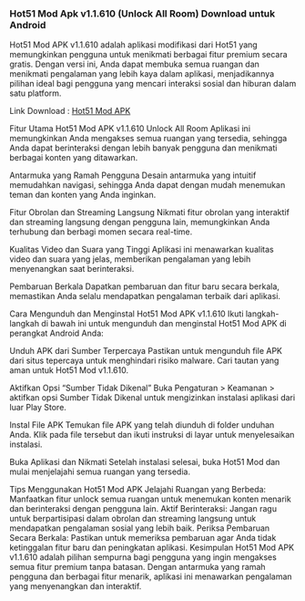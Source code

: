 ### Hot51 Mod Apk v1.1.610 (Unlock All Room) Download untuk Android

Hot51 Mod APK v1.1.610 adalah aplikasi modifikasi dari Hot51 yang memungkinkan pengguna untuk menikmati berbagai fitur premium secara gratis. Dengan versi ini, Anda dapat membuka semua ruangan dan menikmati pengalaman yang lebih kaya dalam aplikasi, menjadikannya pilihan ideal bagi pengguna yang mencari interaksi sosial dan hiburan dalam satu platform.

  Link Download : [Hot51 Mod APK](https://gamemodfree.com/hot51-apk)

Fitur Utama Hot51 Mod APK v1.1.610
Unlock All Room
Aplikasi ini memungkinkan Anda mengakses semua ruangan yang tersedia, sehingga Anda dapat berinteraksi dengan lebih banyak pengguna dan menikmati berbagai konten yang ditawarkan.

Antarmuka yang Ramah Pengguna
Desain antarmuka yang intuitif memudahkan navigasi, sehingga Anda dapat dengan mudah menemukan teman dan konten yang Anda inginkan.

Fitur Obrolan dan Streaming Langsung
Nikmati fitur obrolan yang interaktif dan streaming langsung dengan pengguna lain, memungkinkan Anda terhubung dan berbagi momen secara real-time.

Kualitas Video dan Suara yang Tinggi
Aplikasi ini menawarkan kualitas video dan suara yang jelas, memberikan pengalaman yang lebih menyenangkan saat berinteraksi.

Pembaruan Berkala
Dapatkan pembaruan dan fitur baru secara berkala, memastikan Anda selalu mendapatkan pengalaman terbaik dari aplikasi.

Cara Mengunduh dan Menginstal Hot51 Mod APK v1.1.610
Ikuti langkah-langkah di bawah ini untuk mengunduh dan menginstal Hot51 Mod APK di perangkat Android Anda:

Unduh APK dari Sumber Terpercaya
Pastikan untuk mengunduh file APK dari situs tepercaya untuk menghindari risiko malware. Cari tautan yang aman untuk Hot51 Mod v1.1.610.

Aktifkan Opsi “Sumber Tidak Dikenal”
Buka Pengaturan > Keamanan > aktifkan opsi Sumber Tidak Dikenal untuk mengizinkan instalasi aplikasi dari luar Play Store.

Instal File APK
Temukan file APK yang telah diunduh di folder unduhan Anda. Klik pada file tersebut dan ikuti instruksi di layar untuk menyelesaikan instalasi.

Buka Aplikasi dan Nikmati
Setelah instalasi selesai, buka Hot51 Mod dan mulai menjelajahi semua ruangan yang tersedia.

Tips Menggunakan Hot51 Mod APK
Jelajahi Ruangan yang Berbeda: Manfaatkan fitur unlock semua ruangan untuk menemukan konten menarik dan berinteraksi dengan pengguna lain.
Aktif Berinteraksi: Jangan ragu untuk berpartisipasi dalam obrolan dan streaming langsung untuk mendapatkan pengalaman sosial yang lebih baik.
Periksa Pembaruan Secara Berkala: Pastikan untuk memeriksa pembaruan agar Anda tidak ketinggalan fitur baru dan peningkatan aplikasi.
Kesimpulan
Hot51 Mod APK v1.1.610 adalah pilihan sempurna bagi pengguna yang ingin mengakses semua fitur premium tanpa batasan. Dengan antarmuka yang ramah pengguna dan berbagai fitur menarik, aplikasi ini menawarkan pengalaman yang menyenangkan dan interaktif.
